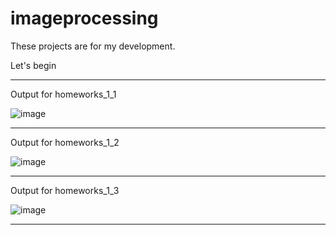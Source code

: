 # imageprocessing

These projects are for my development.

Let's begin

-------------
Output for homeworks_1_1

![image](https://user-images.githubusercontent.com/70072431/155325120-9b24521e-638f-49b4-8199-4a1ff2e75d37.png)

-------------
Output for homeworks_1_2

![image](https://user-images.githubusercontent.com/70072431/155325333-4da81224-1e54-4f9a-980f-c61673c4e658.png)

--------------
Output for homeworks_1_3

![image](https://user-images.githubusercontent.com/70072431/155325533-94e54aed-04bb-4e77-b2e3-976ca8eab106.png)

--------------
